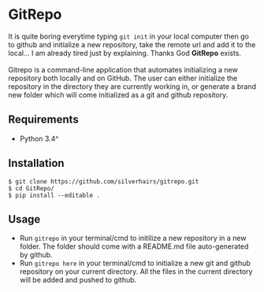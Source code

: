 # GitRepo
It is quite boring everytime typing `git init` in your local computer then go to github and initialize a new repository, take the remote url and add it to the local... I am already tired just by explaining. Thanks God **GitRepo** exists. <br/>
<br/>Gitrepo is a command-line application that automates initializing a new repository both locally and on GitHub. The user can either initialize the repository in the directory they are currently working in, or generate a brand new folder which will come initialized as a git and github repository.

## Requirements
- Python 3.4^
## Installation
```
$ git clone https://github.com/silverhairs/gitrepo.git
$ cd GitRepo/
$ pip install --editable .
```
## Usage
- Run `gitrepo` in your terminal/cmd to initilize a new repository in a new folder. The folder should come with a README.md file auto-generated by github. <br/>
- Run `gitrepo here` in your terminal/cmd to initialize a new git and github repository on your current directory. All the files in the current directory will be added and pushed to github.
